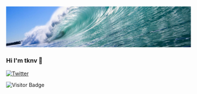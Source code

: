 ![tknv](https://raw.githubusercontent.com/tknv/tknv/develop/tube.jpg)

### Hi I'm tknv 👋

[![Twitter](https://github-readme-twitter.gazf.vercel.app/api?id=tknv&layout=wide)](https://twitter.com/tknv)

![Visitor Badge](https://visitor-badge.laobi.icu/badge?page_id=aemmadi.aemmadi)
